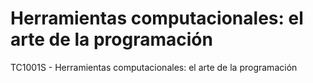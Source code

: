 # Herramientas computacionales: el arte de la programación

TC1001S - Herramientas computacionales: el arte de la programación
